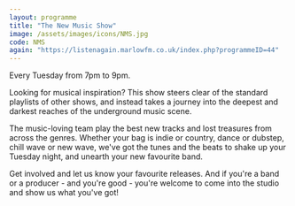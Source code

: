 ```yaml
---
layout: programme
title: "The New Music Show"
image: /assets/images/icons/NMS.jpg
code: NMS
again: "https://listenagain.marlowfm.co.uk/index.php?programmeID=44"
---
```

Every Tuesday from 7pm to 9pm. 

Looking for musical inspiration? This show steers clear of the standard playlists of other shows, and instead takes a journey into the deepest and darkest reaches of the underground music scene. 

The music-loving team play the best new tracks and lost treasures from across the genres. Whether your bag is indie or country, dance or dubstep, chill wave or new wave, we've got the tunes and the beats to shake up your Tuesday night, and unearth your new favourite band. 

Get involved and let us know your favourite releases. And if you're a band or a producer - and you're good - you're welcome to come into the studio and show us what you've got! 